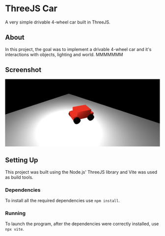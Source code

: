 # ThreeJS Car

A very simple drivable 4-wheel car built in ThreeJS.

## About

In this project, the goal was to implement a drivable 4-wheel car and it's interactions with objects, lighting and world. MMMMMMM

## Screenshot

![alt text](img/screenshot.png)

## Setting Up

This project was built using the Node.js' ThreeJS library and Vite was used as build tools.

### Dependencies

To install all the required dependencies use `npm install`.

### Running

To launch the program, after the dependencies were correctly installed, use `npx vite`.
